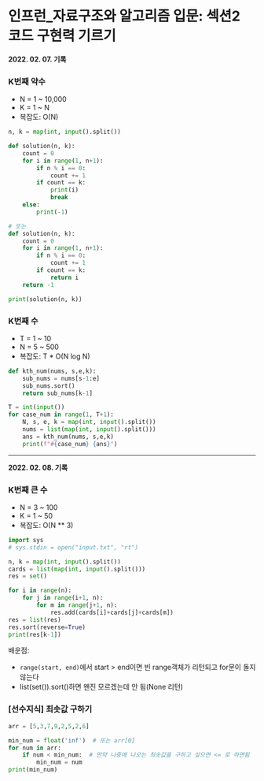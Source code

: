 # 인프런_자료구조와 알고리즘 입문: 섹션2 코드 구현력 기르기

**2022. 02. 07. 기록**

### K번째 약수
* N = 1 ~ 10,000
* K = 1 ~ N
* 복잡도: O(N)
```python
n, k = map(int, input().split())

def solution(n, k):
    count = 0
    for i in range(1, n+1):
        if n % i == 0:
            count += 1
        if count == k:
            print(i)
            break
    else:
        print(-1)

# 또는
def solution(n, k):
    count = 0
    for i in range(1, n+1):
        if n % i == 0:
            count += 1
        if count == k:
            return i
    return -1

print(solution(n, k))
```
### K번째 수
* T = 1 ~ 10
* N = 5 ~ 500
* 복잡도: T * O(N log N)
```python
def kth_num(nums, s,e,k):
    sub_nums = nums[s-1:e]
    sub_nums.sort()
    return sub_nums[k-1]

T = int(input())
for case_num in range(1, T+1):
    N, s, e, k = map(int, input().split())
    nums = list(map(int, input().split()))
    ans = kth_num(nums, s,e,k)
    print(f"#{case_num} {ans}")
```

---

**2022. 02. 08. 기록**

### K번째 큰 수
* N = 3 ~ 100
* K = 1 ~ 50
* 복잡도: O(N ** 3)
```python
import sys
# sys.stdin = open("input.txt", "rt")

n, k = map(int, input().split())
cards = list(map(int, input().split()))
res = set()

for i in range(n):
    for j in range(i+1, n):
        for m in range(j+1, n):
            res.add(cards[i]+cards[j]+cards[m])
res = list(res)
res.sort(reverse=True)
print(res[k-1])
```
배운점:
* `range(start, end)`에서 start > end이면 빈 range객체가 리턴되고 for문이 돌지 않는다
* list(set()).sort()하면 왠진 모르겠는데 안 됨(None 리턴)

### [선수지식] 최솟값 구하기
```python
arr = [5,3,7,9,2,5,2,6]

min_num = float('inf')  # 또는 arr[0]
for num in arr:
    if num < min_num:  # 만약 나중에 나오는 최솟값을 구하고 싶으면 <= 로 하면됨
        min_num = num
print(min_num)
```

